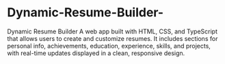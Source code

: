 # Dynamic-Resume-Builder-
Dynamic Resume Builder A web app built with HTML, CSS, and TypeScript that allows users to create and customize resumes. It includes sections for personal info, achievements, education, experience, skills, and projects, with real-time updates displayed in a clean, responsive design.
